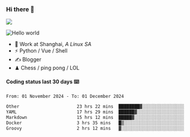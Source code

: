 ### Hi there 👋
![](https://komarev.com/ghpvc/?username=Xuhandsome)


<img src="https://github-readme-stats.vercel.app/api?username=XuHandsome&show_icons=true&theme=merko" alt="Hello world">

<br/>

- 🍻  Work at Shanghai, _A Linux SA_
- ⚡  Python / Vue / Shell
- ✍️  Blogger
- ♟  Chess / ping pong / LOL

#### Coding status last 30 days ⌨️

<!--START_SECTION:waka-->

```txt
From: 01 November 2024 - To: 01 December 2024

Other                      23 hrs 22 mins  ████████▓░░░░░░░░░░░░░░░░   35.21 %
YAML                       17 hrs 29 mins  ██████▓░░░░░░░░░░░░░░░░░░   26.35 %
Markdown                   15 hrs 12 mins  █████▓░░░░░░░░░░░░░░░░░░░   22.91 %
Docker                     3 hrs 35 mins   █▒░░░░░░░░░░░░░░░░░░░░░░░   05.41 %
Groovy                     2 hrs 12 mins   ▓░░░░░░░░░░░░░░░░░░░░░░░░   03.33 %
```

<!--END_SECTION:waka-->
